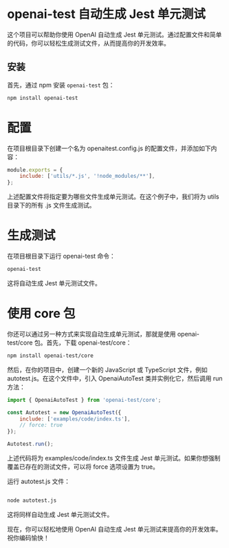 # openai-test 自动生成 Jest 单元测试

这个项目可以帮助你使用 OpenAI 自动生成 Jest 单元测试。通过配置文件和简单的代码，你可以轻松生成测试文件，从而提高你的开发效率。

## 安装

首先，通过 npm 安装 `openai-test` 包：

```bash
npm install openai-test
```

# 配置
在项目根目录下创建一个名为 openaitest.config.js 的配置文件，并添加如下内容：

```javascript
module.exports = {
    include: ['utils/*.js', '!node_modules/**'],
};
```
上述配置文件将指定要为哪些文件生成单元测试。在这个例子中，我们将为 utils 目录下的所有 .js 文件生成测试。
# 生成测试
在项目根目录下运行 openai-test 命令：
```bash
openai-test
```

这将自动生成 Jest 单元测试文件。

# 使用 core 包
你还可以通过另一种方式来实现自动生成单元测试，那就是使用 openai-test/core 包。首先，下载 openai-test/core：

```bash
npm install openai-test/core
```

然后，在你的项目中，创建一个新的 JavaScript 或 TypeScript 文件，例如 autotest.js。在这个文件中，引入 OpenaiAutoTest 类并实例化它，然后调用 run 方法：

```javascript
import { OpenaiAutoTest } from 'openai-test/core';

const Autotest = new OpenaiAutoTest({
    include: ['examples/code/index.ts'],
    // force: true
});

Autotest.run();

```
上述代码将为 examples/code/index.ts 文件生成 Jest 单元测试。如果你想强制覆盖已存在的测试文件，可以将 force 选项设置为 true。

运行 autotest.js 文件：
```bash

node autotest.js

```
这将同样自动生成 Jest 单元测试文件。

现在，你可以轻松地使用 OpenAI 自动生成 Jest 单元测试来提高你的开发效率。祝你编码愉快！